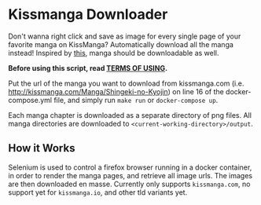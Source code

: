 # Kissmanga Downloader

Don't wanna right click and save as image for every single page of your favorite manga on KissManga? Automatically download all the manga instead! Inspired by [this](https://github.com/aviaryan/Kissanime-Batch-Downloader), manga should be downloadable as well.  
 
 __Before using this script, read [TERMS OF USING](terms-of-using.md).__

Put the url of the manga you want to download from kissmanga.com (i.e. http://kissmanga.com/Manga/Shingeki-no-Kyojin) on line 16 of the docker-compose.yml file, and simply run `make run` or `docker-compose up`.
 
Each manga chapter is downloaded as a separate directory of png files. All manga directories are downloaded to `<current-working-directory>/output`. 


## How it Works
Selenium is used to control a firefox browser running in a docker container, in order to render the manga pages, and retrieve all image urls. The images are then downloaded en masse.
Currently only supports `kissmanga.com`, no support yet for `kissmanga.io`, and other tld variants yet.
 
